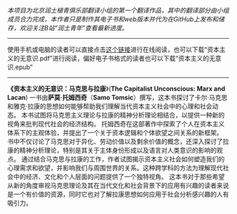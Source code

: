 *本项目为北京润土植青俱乐部翻译小组的第一个翻译作品，其中的翻译部分由小组成员合力完成，本作者只是制作其电子书和web版本并代为在GitHub上发布和储存，欢迎关注B站“润土青年”查看最新进度。*
*****
使用手机或电脑的读者可以直接点击[这个链接](https://spaceater.github.io/The-Capitalist-Unconscious-Marx-and-Lacan/)进行在线阅读，也可以下载“资本主义的无意识.pdf”进行阅读，偏好电子书格式的读者也可以下载“资本主义的无意识.epub”
*****
**《资本主义的无意识：马克思与拉康**》(**The Capitalist Unconscious: Marx and Lacan**) 一书由**萨莫·托姆西奇**（**Samo Tomsic**）撰写，这本书探讨了卡尔·马克思和雅克·拉康的思想如何能够帮助我们理解当代资本主义社会中的心理和社会动态。
本书试图将马克思主义理论与拉康的精神分析理论相结合，以提供一种新的视角来批判现代社会的经济结构。
托姆西奇在这部著作中探索了个人在资本主义体系下的主观体验，并提出了一个关于资本逻辑和个体欲望之间关系的新框架。
书中不仅讨论了马克思对于异化、劳动价值以及剩余价值的概念，还深入探讨了拉康的精神分析理论，特别是其关于主体身份形成以及语言对人类意识的影响的观点。
通过结合马克思与拉康的工作，作者试图揭示资本主义社会如何塑造我们的心理需求和欲望，并影响我们与周围世界的关系。这种跨学科的方法为理解现代社会中的经济、文化和个人层面的问题提供了一个独特视角。
这本书对于那些希望从新的角度审视马克思理论及其在当代文化和社会背景下的应用有兴趣的读者来说是一个有价值的资源，同时它也对了解拉康思想如何应用于社会分析感兴趣的人有吸引力。
